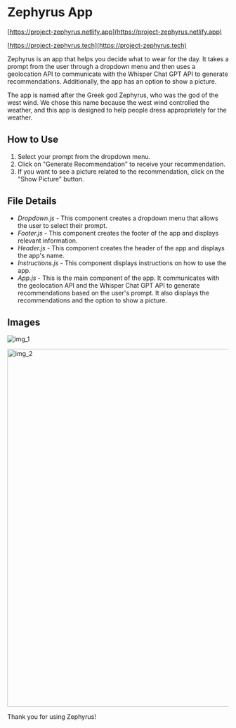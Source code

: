 # Zephyrus App

[https://project-zephyrus.netlify.app](https://project-zephyrus.netlify.app)

[https://project-zephyrus.tech](https://project-zephyrus.tech)

Zephyrus is an app that helps you decide what to wear for the day. It takes a prompt from the user through a dropdown menu and then uses a geolocation API to communicate with the Whisper Chat GPT API to generate recommendations. Additionally, the app has an option to show a picture.

The app is named after the Greek god Zephyrus, who was the god of the west wind. We chose this name because 
the west wind controlled the weather, and this app is designed to help people dress appropriately for the weather.

## How to Use

1. Select your prompt from the dropdown menu.
2. Click on "Generate Recommendation" to receive your recommendation.
3. If you want to see a picture related to the recommendation, click on the "Show Picture" button.

## File Details

- *Dropdown.js* - This component creates a dropdown menu that allows the user to select their prompt.
- *Footer.js* - This component creates the footer of the app and displays relevant information.
- *Header.js* - This component creates the header of the app and displays the app's name.
- *Instructions.js* - This component displays instructions on how to use the app.
- *App.js* - This is the main component of the app. It communicates with the geolocation API and the Whisper Chat GPT API to generate recommendations based on the user's prompt. It also displays the recommendations and the option to show a picture.

## Images

![img_1](https://user-images.githubusercontent.com/92644639/232327965-0a093560-7945-4ebd-a92f-74debacba22a.png)


<img width="814" alt="img_2" src="https://user-images.githubusercontent.com/92644639/232328114-5df1b426-959f-4daa-b844-0dca4f228df2.png">

Thank you for using Zephyrus!
